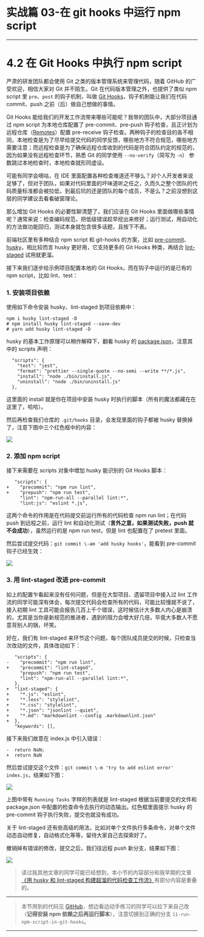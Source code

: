 
# 实战篇 03-在 git hooks 中运行 npm script
---

# 4.2 在 Git Hooks 中执行 npm script

严肃的研发团队都会使用 Git 之类的版本管理系统来管理代码，随着 GitHub 的广受欢迎，相信大家对 Git 并不陌生。Git 在代码版本管理之外，也提供了类似 npm script 里 `pre`、`post` 的钩子机制，叫做 [Git Hooks](https://git-scm.com/book/gr/v2/Customizing-Git-Git-Hooks)，钩子机制能让我们在代码 commit、push 之前（后）做自己想做的事情。

Git Hooks 能给我们的开发工作流带来哪些可能呢？我带的团队中，大部分项目通过 npm script 为本地仓库配置了 pre-commit、pre-push 钩子检查，且正计划为远程仓库（[Remotes](https://git-scm.com/book/en/v1/Git-Basics-Working-with-Remotes)）配置 pre-receive 钩子检查。两种钩子的检查目的各不相同，本地检查是为了尽早给提交代码的同学反馈，哪些地方不符合规范，哪些地方需要注意；而远程检查是为了确保远程仓库收到的代码是符合团队约定的规范的，因为如果没有远程检查环节，熟悉 Git 的同学使用 `--no-verify`（简写为 `-n`） 参数跳过本地检查时，本地检查就形同虚设。

可能有同学会嘀咕，在 IDE 里面配置各种检查难道还不够么？对个人开发者来说足够了，但对于团队，如果对代码里面的坏味道听之任之，久而久之整个团队的代码质量标准都会被拉低，到最后坑的还是团队的每个成员，不是么？之前没想到这层的同学建议去看看破窗理论。

那么增加 Git Hooks 的必要性聊清楚了，我们应该在 Git Hooks 里面做哪些事情呢？通常来说：检查编码规范，把低级错误趁早挖出来修好；运行测试，用自动化的方法做功能回归，测试本身就包含很多话题，且按下不表。

前端社区里有多种结合 npm script 和 git-hooks 的方案，比如 [pre-commit](https://github.com/observing/pre-commit)、[husky](https://github.com/typicode/husky)，相比较而言 husky 更好用，它支持更多的 Git Hooks 种类，再结合 [lint-staged](https://github.com/okonet/lint-staged) 试用就更溜。

接下来我们逐步给示例项目配置本地的 Git Hooks，而在钩子中运行的是已有的 npm script，比如 lint、test：

### 1\. 安装项目依赖

使用如下命令安装 husky、lint-staged 到项目依赖中：

```
npm i husky lint-staged -D
# npm install husky lint-staged --save-dev
# yarn add husky lint-staged -D
```

husky 的基本工作原理可以稍作解释下，翻看 husky 的 [package.json](https://github.com/typicode/husky/blob/master/package.json)，注意其中的 scripts 声明：

```
  "scripts": {
    "test": "jest",
    "format": "prettier --single-quote --no-semi --write **/*.js",
    "install": "node ./bin/install.js",
    "uninstall": "node ./bin/uninstall.js"
  },
```

这里面的 install 就是你在项目中安装 husky 时执行的脚本（所有的魔法都藏在在这里了，哈哈）。

然后再检查我们仓库的 `.git/hooks` 目录，会发现里面的钩子都被 husky 替换掉了，注意下图中三个红色框中的内容：

![](https://p1-jj.byteimg.com/tos-cn-i-t2oaga2asx/gold-user-assets/2017/12/14/16052956cce1a5c3~tplv-t2oaga2asx-image.image)

### 2\. 添加 npm script

接下来需要在 scripts 对象中增加 husky 能识别的 Git Hooks 脚本：

```
   "scripts": {
+    "precommit": "npm run lint",
+    "prepush": "npm run test",
     "lint": "npm-run-all --parallel lint:*",
     "lint:js": "eslint *.js",
```

这两个命令的作用是在代码提交前运行所有的代码检查 npm run lint；在代码 push 到远程之前，运行 lint 和自动化测试（**言外之意，如果测试失败，push 就不会成功**），虽然运行的是 npm run test，但是 lint 也配置在了 pretest 里面。

然后尝试提交代码：`git commit \-am 'add husky hooks'`，能看到 pre-commit 钩子已经生效：

![](https://p1-jj.byteimg.com/tos-cn-i-t2oaga2asx/gold-user-assets/2017/12/14/16052959456b87ca~tplv-t2oaga2asx-image.image)

### 3\. 用 lint-staged 改进 pre-commit

如上的配置乍看起来没有任何问题，但是在大型项目、遗留项目中接入过 lint 工作流的同学可能深有体会，每次提交代码会检查所有的代码，可能比较慢就不说了，接入初期 lint 工具可能会报告几百上千个错误，这时候估计大多数人内心是崩溃的，尤其是当你是新规范的推进者，遇到的阻力会增大好几倍，毕竟大多数人不愿意背别人的锅，坏笑。

好在，我们有 lint-staged 来环节这个问题，每个团队成员提交的时候，只检查当次改动的文件，具体改动如下：

```
   "scripts": {
-    "precommit": "npm run lint",
+    "precommit": "lint-staged",
     "prepush": "npm run test",
     "lint": "npm-run-all --parallel lint:*",
   },
+  "lint-staged": {
+    "*.js": "eslint",
+    "*.less": "stylelint",
+    "*.css": "stylelint",
+    "*.json": "jsonlint --quiet",
+    "*.md": "markdownlint --config .markdownlint.json"
+  },
   "keywords": [],
```

接下来我们故意在 index.js 中引入错误：

```
-  return NaN;
+  return NaN
```

然后尝试提交这个文件：`git commit \-m 'try to add eslint error' index.js`，结果如下图：

![](https://p1-jj.byteimg.com/tos-cn-i-t2oaga2asx/gold-user-assets/2017/12/14/1605295bb21f26aa~tplv-t2oaga2asx-image.image)

上图中带有 `Running Tasks` 字样的列表就是 lint-staged 根据当前要提交的文件和 package.json 中配置的检查命令去执行的动态输出。红色框里面提示 husky 的 pre-commit 钩子执行失败，提交也就没有成功。

关于 lint-staged 还有些高级的用法，比如对单个文件执行多条命令，对单个文件动态自动修复，自动格式化等等，留待大家自己去探索好了。

撤销掉有错误的修改，提交之后，我们往远程 push 新分支，结果如下图：

![](https://p1-jj.byteimg.com/tos-cn-i-t2oaga2asx/gold-user-assets/2017/12/14/16052e6c6cba85ff~tplv-t2oaga2asx-image.image)

> 读过我其他文章的同学可能已经想到，本小节的内容部分和我早期的文章[《用 husky 和 lint-staged 构建超溜的代码检查工作流》](https://juejin.cn/post/6844903479283040269)有部分内容是重叠的。

---

> 本节用到的代码见 [GitHub](https://github.com/wangshijun/automated-workflow-with-npm-script/tree/11-run-npm-script-in-git-hooks)，想边看边动手练习的同学可以拉下来自己改（**记得安装 npm 依赖之后再运行脚本**），注意切换到正确的分支 `11-run-npm-script-in-git-hooks`。

---
    